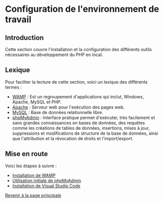 # Configuration de l'environnement de travail

## Introduction

Cette section couvre l'installation et la configuration des différents outils nécessaires au développement du PHP en local.

## Lexique

Pour faciliter la lecture de cette section, voici un lexique des différents termes :

- [WAMP](https://techterms.com/definition/wamp) : Est un regroupement d'applications qui inclut, Windows, Apache, MySQL et PHP.
- [Apache](https://techterms.com/definition/apache) : Serveur web pour l'exécution des pages web.
- [MySQL](https://techterms.com/definition/mysql) : Base de données relationnelle libre.
- [phpMyAdmin](https://fr.wikipedia.org/wiki/PhpMyAdmin) : Interface pratique permet d'exécuter, très facilement et sans grandes connaissances en bases de données, des requêtes comme les créations de tables de données, insertions, mises à jour, suppressions et modifications de structure de la base de données, ainsi que l'attribution et la révocation de droits et l'import/export.

## Mise en route

Voici les étapes à suivre :

- [Installation de WAMP](installation-wamp.md)
- [Utilisation initiale de phpMyAdmin](utilisation-initiale-phpMyAdmin.md)
- [Installation de Visual Studio Code](installation-vscode.md)

[Revenir à la page principale](../README.md)
